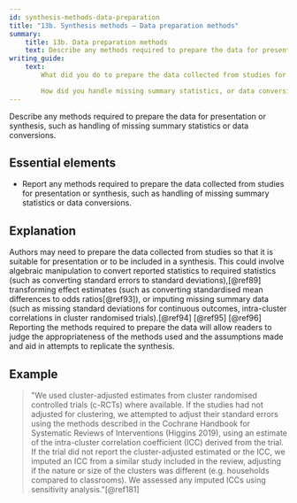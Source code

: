 ```yaml
---
id: synthesis-methods-data-preparation
title: "13b. Synthesis methods – Data preparation methods"
summary: 
    title: 13b. Data preparation methods
    text: Describe any methods required to prepare the data for presentation or synthesis, such as handling of missing summary statistics, or data conversions.
writing_guide:
    text: 
        What did you do to prepare the data collected from studies for presentation or synthesis? 

        How did you handle missing summary statistics, or data conversions? 
---
```


Describe any methods required to prepare the data for presentation or synthesis, such as handling of missing summary statistics or data conversions.

## Essential elements

-   Report any methods required to prepare the data collected from
    studies for presentation or synthesis, such as handling of missing
    summary statistics or data conversions.


## Explanation

Authors may need to prepare the data collected from
studies so that it is suitable for presentation or to be included in a
synthesis. This could involve algebraic manipulation to convert reported
statistics to required statistics (such as converting standard errors to
standard deviations),[@ref89] transforming effect estimates (such as
converting standardised mean differences to odds ratios[@ref93]), or
imputing missing summary data (such as missing standard deviations for
continuous outcomes, intra-cluster correlations in cluster randomised
trials).[@ref94] [@ref95] [@ref96] Reporting the methods required to
prepare the data will allow readers to judge the appropriateness of the
methods used and the assumptions made and aid in attempts to replicate
the synthesis.

## Example

> "We used cluster-adjusted estimates from cluster randomised controlled
trials (c-RCTs) where available. If the studies had not adjusted for
clustering, we attempted to adjust their standard errors using the
methods described in the Cochrane Handbook for Systematic Reviews of
Interventions (Higgins 2019), using an estimate of the intra-cluster
correlation coefficient (ICC) derived from the trial. If the trial did
not report the cluster-adjusted estimated or the ICC, we imputed an ICC
from a similar study included in the review, adjusting if the nature or
size of the clusters was different (e.g. households compared to
classrooms). We assessed any imputed ICCs using sensitivity
analysis."[@ref181]